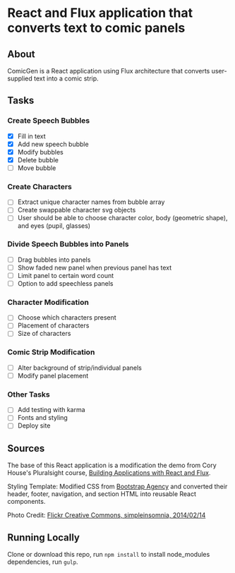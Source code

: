 React and Flux application that converts text to comic panels
======

## About
ComicGen is a React application using Flux architecture that converts user-supplied text into a comic strip. 

## Tasks
### Create Speech Bubbles
- [x] Fill in text
- [x] Add new speech bubble
- [x] Modify bubbles
- [x] Delete bubble
- [ ] Move bubble

### Create Characters
- [ ] Extract unique character names from bubble array
- [ ] Create swappable character svg objects
- [ ] User should be able to choose character color, body (geometric shape), and eyes (pupil, glasses)

### Divide Speech Bubbles into Panels
- [ ] Drag bubbles into panels
- [ ] Show faded new panel when previous panel has text
- [ ] Limit panel to certain word count
- [ ] Option to add speechless panels

### Character Modification 
- [ ] Choose which characters present
- [ ] Placement of characters
- [ ] Size of characters 

### Comic Strip Modification
- [ ] Alter background of strip/individual panels
- [ ] Modify panel placement

### Other Tasks
- [ ] Add testing with karma
- [ ] Fonts and styling
- [ ] Deploy site

## Sources 
The base of this React application is a modification the demo from Cory House's Pluralsight course, [Building Applications with React and Flux](https://www.pluralsight.com/courses/react-flux-building-applications). 

Styling Template: Modified CSS from [Bootstrap Agency](https://github.com/BlackrockDigital/startbootstrap-agency) and converted their header, footer, navigation, and section HTML into reusable React components.

Photo Credit: [Flickr Creative Commons, simpleinsomnia, 2014/02/14](https://www.flickr.com/photos/simpleinsomnia/12519208655/in/photolist-k5hdz6-5CrBWq-c5MXxq-s9oyzR-53QASZ-gkWdc9-53QBEp-cypRGd-53UPhL-bFdoWz-f2jMrA-75H4GD-kEMkki-bKE4v8-nAVfks-ggyGjs-cDbetL-nww5TT-263Xw6-MVnup-qhq5SH-7JYH8s-sfJj4z-q1n6oc-nePnsz-nMa1bx-7CtqPF-4LfXDP-njx1ic-re56wM-5bMj9Z-pR5rRd-GUjEn-e8fBKx-7CxgGW-6ou387-g5s7f4-8r9Ah3-8xg6Fq-9NDCh4-9ZTsmQ-8g53Pi-zZR8y-9euUpC-7zuDdX-pVTipA-coEvgC-p4gbcT-bAqoxh-dYPK5P/)

## Running Locally 
Clone or download this repo, run `npm install` to install node_modules dependencies, run `gulp`. 
